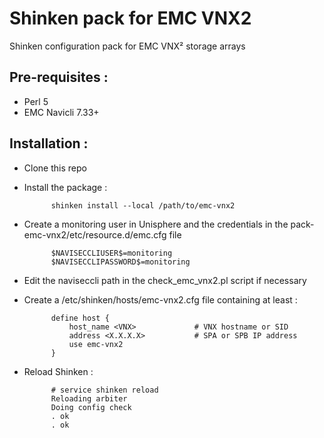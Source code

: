 Shinken pack for EMC VNX2
==============================

Shinken configuration pack for EMC VNX² storage arrays


Pre-requisites :
-----------------

- Perl 5
- EMC Navicli 7.33+

Installation :
-----------------

- Clone this repo

- Install the package :

            shinken install --local /path/to/emc-vnx2

- Create a monitoring user in Unisphere and the credentials in the pack-emc-vnx2/etc/resource.d/emc.cfg file

            $NAVISECCLIUSER$=monitoring
            $NAVISECCLIPASSWORD$=monitoring

- Edit the naviseccli path in the check_emc_vnx2.pl script if necessary

- Create a /etc/shinken/hosts/emc-vnx2.cfg file containing at least :

            define host {
                host_name <VNX>             # VNX hostname or SID
                address <X.X.X.X>           # SPA or SPB IP address
                use emc-vnx2
            }

- Reload Shinken :

            # service shinken reload
            Reloading arbiter
            Doing config check
            . ok
            . ok
